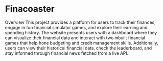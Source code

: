 # Finacoaster

Overview
This project provides a platform for users to track their finances, engage in fun financial simulator games, and explore their earning and spending history. The website presents users with a dashboard where they can visualize their financial data and interact with two inbuilt financial games that help hone budgeting and credit management skills. Additionally, users can view their historical financial data, check the leaderboard, and stay informed through financial news fetched from a live API.

